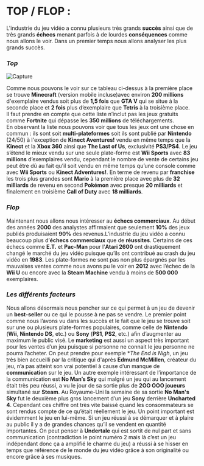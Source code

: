 
 # **TOP / FLOP :**

L'industrie du jeu vidéo a connu plusieurs très grands **succès** ainsi que de très grands **échecs** menant parfois à de lourdes **conséquences** comme nous allons le voir. Dans un premier temps nous allons analyser les plus grands succès.
   
 ### **_Top_**

![Capture](https://user-images.githubusercontent.com/73218277/97174080-e08d8580-1791-11eb-8797-4a0f4e14e1df.PNG)  

Comme nous pouvons le voir sur ce tableau ci-dessus à la première place se trouve **Minecraft** (version mobile incluse)avec environ **200 millions** d'exemplaire vendus soit plus de **1,5 fois** que **GTA V** qui se situe à la seconde place et **2 fois** plus d’exemplaire que **Tetris** à la troisième place.  
Il faut prendre en compte que cette liste n’inclut pas les jeux gratuits comme **Fortnite** qui dépasse les **350 millions** de téléchargements.  
En observant la liste nous pouvons voir que tous les jeux ont une chose en commun : ils sont soit **multi-plateformes** soit ils sont publié par **Nintendo** (24/50) à l'exception de **Kinect Aventures!** vendu en même temps que la **Kinect** et la **Xbox 360** ainsi que **The Last of Us**, exclusivité **PS3/PS4**. Le jeu s’étend le mieux vendu sur une seule plate-forme est **Wii Sports** avec **83 millions** d’exemplaires vendu, cependant le nombre de vente de certains jeu peut être dû au fait qu’il soit vendu en même temps qu’une console comme avec **Wii Sports** ou **Kinect Adventures!**. En terme de revenu par **franchise** les trois plus grandes sont **Mario** à la première place avec plus de **32 milliards** de revenu en second **Pokémon** avec presque **20 milliards** et finalement en troisième **Call of Duty** avec **18 milliards**.

### **_Flop_**

Maintenant nous allons nous intéresser au **échecs commerciaux**. Au début des années **2000** des analystes affirmaient que seulement **10%** des jeux publiés produisaient **90%** des revenus.L’industrie du jeu vidéo a connu beaucoup plus d’**échecs commerciaux** que de **réussites**. Certains de ces échecs comme **E.T.** et **Pac-Man** pour l'**Atari 2600** ont drastiquement changé le marché du jeu vidéo puisque qu’ils ont contribué au crash du jeu vidéo en **1983**. Les plate-formes ne sont pas non plus épargnés par les mauvaises ventes comme nous avons pu le voir en **2012** avec l’échec de la **Wii U** ou encore avec la **Steam Machine** vendu à moins de **500 000** exemplaires.

### **_Les différents facteurs_**

Nous allons désormais nous pencher sur ce qui permet à un jeu de devenir un **best-seller** ou ce qui le pousse à ne pas se vendre. Le premier point comme nous l’avons vu dans les succès et le fait que le jeu se trouve soit sur une ou plusieurs plate-formes populaires, comme celle de **Nintendo** (**Wii**, **Nintendo DS**, etc.) ou **Sony** (**PS1**, **PS2**, etc.) afin d’augmenter au maximum le public visé. Le **marketing** est aussi un aspect très important pour les ventes d’un jeu puisque si personne ne connait le jeu personne ne pourra l’acheter. On peut prendre pour exemple **The End is Nigh*, un jeu très bien accueilli par la critique qui d'après **Edmund McMillen**, créateur du jeu, n’a pas atteint son vrai potentiel à cause d’un manque de **communication** sur le jeu. Un autre exemple intéressant de l’importance de la communication est **No Man’s Sky** qui malgré un jeu qui au lancement était très peu réussi, a vu le jour de sa sortie plus de **2OO OOO joueurs** simultané sur **Steam**. Au Royaume-Uni la semaine de sa sortie **No Man's Sky** fut le deuxième plus gros lancement d’un jeu **Sony** derrière **Uncharted 4**. Cependant ces chiffre ont très vite baissé quand les consommateurs se sont rendus compte de ce qu’était réellement le jeu. Un point important est évidemment le jeu en lui-même. Si un jeu réussi à se démarquer et à plaire au public il y a de grandes chances qu’il se vendent en quantité importantes. On peut penser à **Undertale** qui est sortit de nul part et sans communication (contradiction le point numéro 2 mais là c’est un jeu indépendant donc ça a amplifié le charme du jeu) a réussi à se hisser en temps que référence de le monde du jeu vidéo grâce à son originalité ou encore grâce à ses musiques.